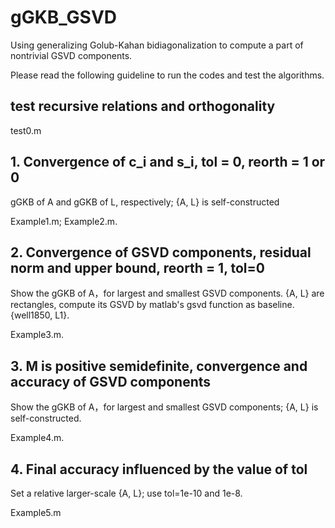 # gGKB_GSVD
Using generalizing Golub-Kahan bidiagonalization to compute a part of nontrivial GSVD components.

Please read the following guideline to run the codes and test the algorithms.

## test recursive relations and orthogonality
test0.m

## 1. Convergence of c_i and s_i, tol = 0, reorth = 1 or 0

gGKB of A and gGKB of L, respectively; {A, L} is self-constructed

Example1.m;  Example2.m.

## 2. Convergence of GSVD components, residual norm and upper bound, reorth = 1, tol=0

Show the gGKB of A，for largest and smallest GSVD components.
{A, L} are rectangles, compute its GSVD by matlab's gsvd function as baseline.
{well1850, L1}.

Example3.m.


## 3. M is positive semidefinite, convergence and accuracy of GSVD components

Show the gGKB of A，for largest and smallest GSVD components;
{A, L} is self-constructed.

Example4.m.

## 4. Final accuracy influenced by the value of tol

Set a relative larger-scale {A, L}; use tol=1e-10 and 1e-8.

Example5.m

